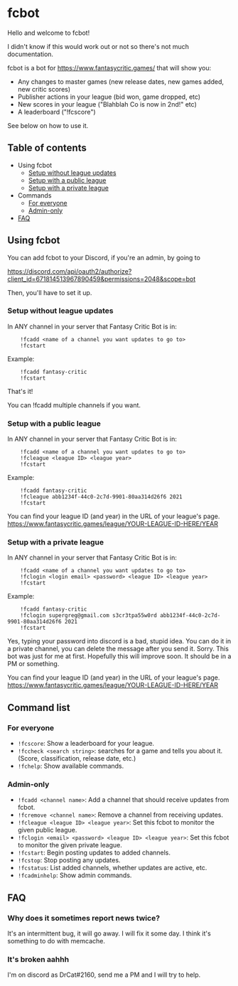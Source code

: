 # fcbot

Hello and welcome to fcbot!

I didn't know if this would work out or not so there's not much documentation.

fcbot is a bot for https://www.fantasycritic.games/ that will show you:
* Any changes to master games (new release dates, new games added, new critic scores)
* Publisher actions in your league (bid won, game dropped, etc)
* New scores in your league ("Blahblah Co is now in 2nd!" etc)
* A leaderboard ("!fcscore")

See below on how to use it.

## Table of contents
- Using fcbot
  - [Setup without league updates](#setup-without-league-updates)
  - [Setup with a public league](#setup-with-a-public-league)
  - [Setup with a private league](#setup-with-a-public-league)
- Commands
  - [For everyone](#for-everyone)
  - [Admin-only](#admin-only)
- [FAQ](#faq)

## Using fcbot

You can add fcbot to your Discord, if you're an admin, by going to

https://discord.com/api/oauth2/authorize?client_id=671814513967890459&permissions=2048&scope=bot


Then, you'll have to set it up.

### Setup without league updates

In ANY channel in your server that Fantasy Critic Bot is in:
```
    !fcadd <name of a channel you want updates to go to>
    !fcstart
```
Example:
```
    !fcadd fantasy-critic
    !fcstart
```

That's it!

You can !fcadd multiple channels if you want.

### Setup with a public league

In ANY channel in your server that Fantasy Critic Bot is in:
```
    !fcadd <name of a channel you want updates to go to>
    !fcleague <league ID> <league year>
    !fcstart
```

Example:
```
    !fcadd fantasy-critic
    !fcleague abb1234f-44c0-2c7d-9901-80aa314d26f6 2021
    !fcstart
```

You can find your league ID (and year) in the URL of your league's page. 
https://www.fantasycritic.games/league/YOUR-LEAGUE-ID-HERE/YEAR

### Setup with a private league

In ANY channel in your server that Fantasy Critic Bot is in:
```
    !fcadd <name of a channel you want updates to go to>
    !fclogin <login email> <password> <league ID> <league year>
    !fcstart
```

Example:
```
    !fcadd fantasy-critic
    !fclogin supergreg@gmail.com s3cr3tpa55w0rd abb1234f-44c0-2c7d-9901-80aa314d26f6 2021
    !fcstart
```

Yes, typing your password into discord is a bad, stupid idea. 
You can do it in a private channel, you can delete the message after you 
send it. Sorry. This bot was just for me at first. Hopefully this will improve
soon. It should be in a PM or something.

You can find your league ID (and year) in the URL of your league's page. 
https://www.fantasycritic.games/league/YOUR-LEAGUE-ID-HERE/YEAR

## Command list

### For everyone

 * `!fcscore`: Show a leaderboard for your league.
 * `!fccheck <search string>`: searches for a game and tells you about it. (Score, classification, release date, etc.)
 * `!fchelp`: Show available commands.

### Admin-only

 * `!fcadd <channel name>`: Add a channel that should receive updates from fcbot.
 * `!fcremove <channel name>`: Remove a channel from receiving updates.
 * `!fcleague <league ID> <league year>`: Set this fcbot to monitor the given public league.
 * `!fclogin <email> <password> <league ID> <league year>`: Set this fcbot to monitor the given private league.
 * `!fcstart`: Begin posting updates to added channels.
 * `!fcstop`: Stop posting any updates.
 * `!fcstatus`: List added channels, whether updates are active, etc.
 * `!fcadminhelp`: Show admin commands.

## FAQ

### Why does it sometimes report news twice?

It's an intermittent bug, it will go away. I will fix it some day. I think it's something to do with memcache.


### It's broken aahhh

I'm on discord as DrCat#2160, send me a PM and I will try to help.
